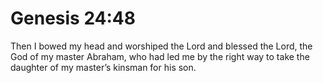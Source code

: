# Genesis 24:48

Then I bowed my head and worshiped the Lord and blessed the Lord, the God of my master Abraham, who had led me by the right way to take the daughter of my master’s kinsman for his son.
